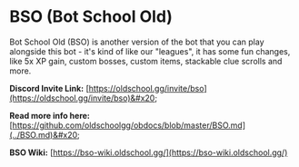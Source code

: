 # BSO (Bot School Old)

Bot School Old (BSO) is another version of the bot that you can play alongside this bot - it's kind of like our "leagues", it has some fun changes, like 5x XP gain, custom bosses, custom items, stackable clue scrolls and more.

**Discord Invite Link:** [https://oldschool.gg/invite/bso](https://oldschool.gg/invite/bso)&#x20;

**Read more info here:** [https://github.com/oldschoolgg/obdocs/blob/master/BSO.md](../BSO.md)&#x20;

**BSO Wiki:** [https://bso-wiki.oldschool.gg/](https://bso-wiki.oldschool.gg/)
